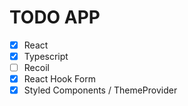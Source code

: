 # TODO APP

- [x] React 
- [x] Typescript
- [ ] Recoil
- [x]  React Hook Form
- [x] Styled Components / ThemeProvider
